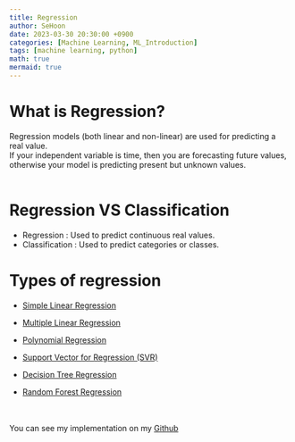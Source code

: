 ```yaml
---
title: Regression
author: SeHoon
date: 2023-03-30 20:30:00 +0900
categories: [Machine Learning, ML_Introduction]
tags: [machine learning, python]
math: true
mermaid: true
---
```


# What is Regression?<br>
Regression models (both linear and non-linear) are used for predicting a real value.<br>
If your independent variable is time, then you are forecasting future values, otherwise your model is predicting present but unknown values.<br>
<br>

# Regression VS Classification

+ Regression : Used to predict continuous real values.
+ Classification : Used to predict categories or classes.

# Types of regression<br>

+ [Simple Linear Regression](https://csh970605.github.io/posts/Simple_Linear_Regression/)<br>

+ [Multiple Linear Regression](https://csh970605.github.io/posts/Multiple_Linear_Regression/)<br>

+ [Polynomial Regression](https://csh970605.github.io/posts/Decision_Tree_Regression/)<br>

+ [Support Vector for Regression (SVR)](https://csh970605.github.io/posts/SVR/)<br>

+ [Decision Tree Regression](https://csh970605.github.io/posts/Decision_Tree_Regression/)<br>

+ [Random Forest Regression](https://csh970605.github.io/posts/Random_Forest_Regression/)<br>

<br><br>
You can see my implementation on my [Github](https://github.com/csh970605/Machine-LearningA-Z/tree/main/Part%202%20-%20Regression)